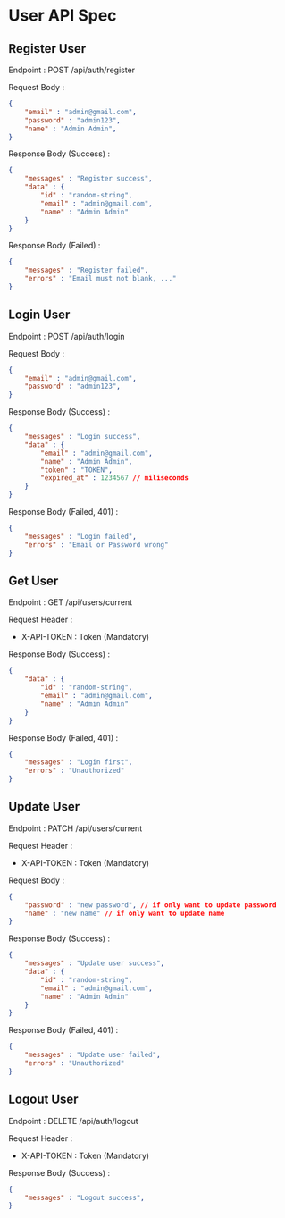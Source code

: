 # User API Spec

## Register User

Endpoint : POST /api/auth/register

Request Body :

```json
{
    "email" : "admin@gmail.com",
    "password" : "admin123",
    "name" : "Admin Admin",
}
```

Response Body (Success) :

```json
{
    "messages" : "Register success",
    "data" : {
        "id" : "random-string",
        "email" : "admin@gmail.com",
        "name" : "Admin Admin"
    }
}
```

Response Body (Failed) :

```json
{
    "messages" : "Register failed",
    "errors" : "Email must not blank, ..."
}
```

## Login User

Endpoint : POST /api/auth/login

Request Body :

```json
{
    "email" : "admin@gmail.com",
    "password" : "admin123",
}
```

Response Body (Success) :

```json
{
    "messages" : "Login success",
    "data" : {
        "email" : "admin@gmail.com",
        "name" : "Admin Admin",
        "token" : "TOKEN",
        "expired_at" : 1234567 // miliseconds
    }
}
```

Response Body (Failed, 401) :

```json
{
    "messages" : "Login failed",
    "errors" : "Email or Password wrong"
}
```

## Get User

Endpoint : GET /api/users/current

Request Header :

- X-API-TOKEN : Token (Mandatory)

Response Body (Success) :

```json
{
    "data" : {
        "id" : "random-string",
        "email" : "admin@gmail.com",
        "name" : "Admin Admin"
    }
}
```

Response Body (Failed, 401) :

```json
{
    "messages" : "Login first",
    "errors" : "Unauthorized"
}
```

## Update User

Endpoint : PATCH /api/users/current

Request Header :

- X-API-TOKEN : Token (Mandatory)

Request Body :

```json
{
    "password" : "new password", // if only want to update password
    "name" : "new name" // if only want to update name
}
```

Response Body (Success) :

```json
{
    "messages" : "Update user success",
    "data" : {
        "id" : "random-string",
        "email" : "admin@gmail.com",
        "name" : "Admin Admin"
    }
}
```

Response Body (Failed, 401) :

```json
{
    "messages" : "Update user failed",
    "errors" : "Unauthorized"
}
```

## Logout User

Endpoint : DELETE /api/auth/logout

Request Header :

- X-API-TOKEN : Token (Mandatory)

Response Body (Success) :

```json
{
    "messages" : "Logout success",
}
```